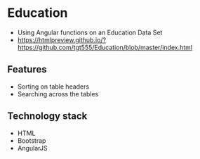 # Education

- Using Angular functions on an Education Data Set
- https://htmlpreview.github.io/?https://github.com/tgt555/Education/blob/master/index.html

## Features
- Sorting on table headers
- Searching across the tables

## Technology stack
- HTML
- Bootstrap
- AngularJS
